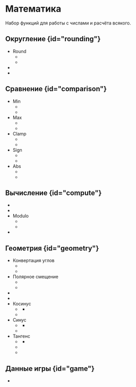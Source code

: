 # Математика

Набор функций для работы с числами и расчёта всякого.

## Округление {id="rounding"}

- Round
    - [](MathRound.md)
    - [](MathRealRound.md)
- [](MathRealCeil.md)
- [](MathRealFloor.md)

## Сравнение {id="comparison"}

- Min
    - [](MathRealMin.md)
    - [](MathIntegerMin.md)
- Max
    - [](MathRealMax.md)
    - [](MathIntegerMax.md)
- Clamp
    - [](MathRealClamp.md)
    - [](MathIntegerClamp.md)
- Sign
    - [](MathRealSign.md)
    - [](MathIntegerSign.md)
- Abs
    - [](MathRealAbs.md)
    - [](MathIntegerAbs.md)

## Вычисление {id="compute"}

- [](Pow.md)
- [](SquareRoot.md)
- Modulo
    - [](MathRealModulo.md)
    - [](MathIntegerModulo.md)
- [](MathRealLerp.md)

## Геометрия {id="geometry"}

- Конвертация углов
    - [](Deg2Rad.md)
    - [](Rad2Deg.md)
- Полярное смещение
    - [](MathPointProjectionX.md)
    - [](MathPointProjectionY.md)
- [](MathAngleBetweenPoints.md)
- [](MathDistanceBetweenPoints.md)
- Косинус
    - [](Cos.md)
        - [](MathCosDeg.md)
    - [](Acos.md)
- Синус
    - [](Sin.md)
        - [](MathSinDeg.md)
    - [](Asin.md)
- Тангенс
    - [](Tan.md)
        - [](MathTanDeg.md)
    - [](Atan.md)
    - [](Atan2.md)

## Данные игры {id="game"}

- [](GetAxisZ.md)